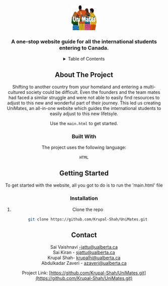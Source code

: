 
<!-- PROJECT LOGO -->
<br />
<div align="center">
    <img src="https://github.com/Krupal-Shah/UniMates/blob/main/unimates_files/unimates.jpeg" alt="Logo" width="80" height="80">
  </a>

  <h3 align="center">A one-stop website guide for all the international students entering to Canada.</h3>

<!-- TABLE OF CONTENTS -->
<details>
  <summary>Table of Contents</summary>
        <li><a href="#about-the-project">About The Project</a>
        <li><a href="#built-with">Built With</a></li>
        <li><a href="#getting-started">Getting Started</a>
        <li><a href="#installation">Installation</a></li>
        <li><a href="#contact">Contact</a></li>
</details>



<!-- ABOUT THE PROJECT -->
## About The Project


Shifting to another country from your homeland and entering
a multi-cultured society could be difficult. Even the founders and the team mates had faced a similar struggle 
and were not able to easily find resources to adjust to this new and wonderful part of their journey. This led us
creating UniMates, an all-in-one website which guides the international students to easily adjust to this new 
lifetsyle. 

Use the `main.html` to get started.

### Built With

The project uses the following language:

`HTML`

<!-- GETTING STARTED -->
## Getting Started

To get started with the website, all you got to do is to run the 'main.html' file
 

### Installation


1. Clone the repo
   ```sh
   git clone https://github.com/Krupal-Shah/UniMates.git
   ```


<!-- CONTACT -->
## Contact

Sai Vaishnavi -jattu@ualberta.ca
<br>
Sai Kiran - sjattu@ualberta.ca
<br>
Krupal Shah- krupalhi@ualberta.ca
<br>
Abdulkadar Zaveri - azaveri@ualberta.ca
<br>

Project Link: [https://github.com/Krupal-Shah/UniMates.git](https://github.com/Krupal-Shah/UniMates.git)
